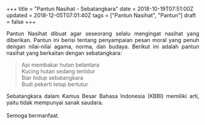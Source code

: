 +++
title = "Pantun Nasihat - Sebatangkara"
date = 2018-10-19T07:51:00Z
updated = 2018-12-05T07:01:40Z
tags = ["Pantun Nasihat", "Pantun"]
draft = false
+++

<div dir="ltr" style="text-align: left;" trbidi="on"><div style="text-align: justify;">Pantun Nasihat dibuat agar seseorang selalu mengingat nasihat yang diberikan. Pantun ini berisi tentang penyampaian pesan moral yang penuh dengan nilai-nilai agama, norma, dan budaya. Berikut ini adalah pantun nasihat yang berkaitan dengan sebatangkara:</div><blockquote class="tr_bq">Api membakar hutan belantara<br />Kucing hutan sedang tertidur<br />Biar hidup sebatangkara<br />Budi pekerti tetap bertutur</blockquote><div style="text-align: justify;">Sebatangkara dalam Kamus Besar Bahasa Indonesia (KBBI) memiliki arti, yaitu tidak mempunyai sanak saudara.</div><div style="text-align: justify;"><br /></div><div style="text-align: justify;">Semoga bermanfaat.</div></div>
